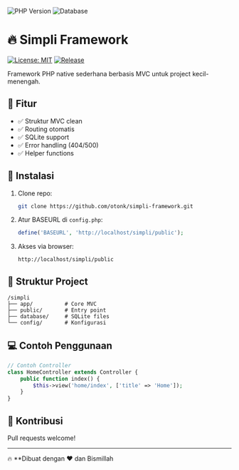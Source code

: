 ![PHP Version](https://img.shields.io/badge/PHP-8.0%2B-purple)
![Database](https://img.shields.io/badge/SQLite-3.x-green)

# 🔥 Simpli Framework  

[![License: MIT](https://img.shields.io/badge/License-MIT-blue.svg)](LICENSE)
[![Release](https://img.shields.io/github/v/release/otonk/simpli-framework)](https://github.com/otonk/simpli-framework/releases)

Framework PHP native sederhana berbasis MVC untuk project kecil-menengah.  

## 🌟 Fitur
- ✅ Struktur MVC clean
- ✅ Routing otomatis
- ✅ SQLite support
- ✅ Error handling (404/500)
- ✅ Helper functions

## 🚀 Instalasi
1. Clone repo:
   ```bash
   git clone https://github.com/otonk/simpli-framework.git
   ```
2. Atur BASEURL di `config.php`:
   ```php
   define('BASEURL', 'http://localhost/simpli/public');
   ```
3. Akses via browser:
   ```
   http://localhost/simpli/public
   ```

## 📂 Struktur Project
```
/simpli
├── app/          # Core MVC
├── public/       # Entry point
├── database/     # SQLite files
└── config/       # Konfigurasi
```

## 💻 Contoh Penggunaan
```php
// Contoh Controller
class HomeController extends Controller {
    public function index() {
        $this->view('home/index', ['title' => 'Home']);
    }
}
```

## 🤝 Kontribusi
Pull requests welcome!  

---
🔥 **Dibuat dengan ❤️ dan Bismillah